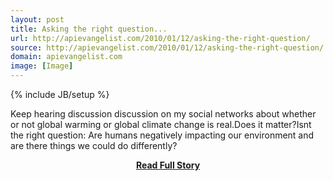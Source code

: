 ```yaml
---
layout: post
title: Asking the right question...
url: http://apievangelist.com/2010/01/12/asking-the-right-question/
source: http://apievangelist.com/2010/01/12/asking-the-right-question/
domain: apievangelist.com
image: [Image]
---
```

{% include JB/setup %}<p>Keep hearing discussion discussion on my social networks about whether or not global warming or global climate change is real.Does it matter?Isnt the right question:  Are humans negatively impacting our environment and are there things we could do differently?</p>
<center><p><a href="http://apievangelist.com/2010/01/12/asking-the-right-question/" style='padding:25px; font-sze:18px; font-weight: bold;'>Read Full Story</a></p></center>
